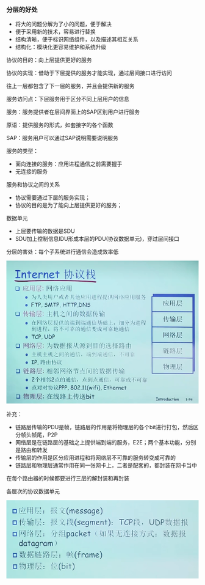 ### 分层的好处

* 将大的问题分解为了小的问题，便于解决
* 便于采用新的技术，容易进行替换
* 结构清晰，便于标识网络组件，以及描述其相互关系
* 结构化：模块化更容易维护和系统升级

协议的目的：向上层提供更好的服务

协议的实现：借助于下层提供的服务才能实现，通过层间接口进行访问

往上一层都包含了下一层的服务，并且会提供新的服务

服务访问点：下层服务用于区分不同上层用户的信息

服务：服务提供者在层间界面上的SAP区别用户进行服务

原语：提供服务的形式，如套接字的各个函数

SAP：服务用户可以通过SAP说明需要说明服务

服务的类型：

* 面向连接的服务：应用进程通信之前需要握手
* 无连接的服务

服务和协议之间的关系

* 协议需要通过下层的服务实现；
* 协议的目的是为了能向上层提供更好的服务；

数据单元

* 上层要传输的数据是SDU
* SDU加上控制信息IDU形成本层的PDU(协议数据单元)，穿过层间接口

分层的害处：每个子系统进行通信会造成效率低

![1674826917054](image/协议层次和服务模型/1674826917054.png)

补充：

* 链路层传输的PDU是帧，链路层的作用是将物理层的各个bit进行打包，然后区分帧头帧尾，P2P
* 网络层是在链路层的基础之上提供端到端的服务，E2E；两个基本功能，分别是路由和转发
* 传输层的作用是区分应用进程和将网络层不可靠的服务转变成可靠的
* 链路层和物理层通常作用在同一张网卡上，二者是配套的，都封装在网卡当中

在每个路由器的时候都要进行三层的解封装和再封装

各层次的协议数据单元

![1674827600445](image/协议层次和服务模型/1674827600445.png)
